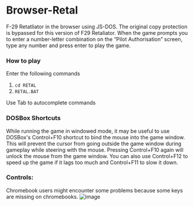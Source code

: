 # Browser-Retal
F-29 Retatliator in the browser using JS-DOS. The original copy protection is bypassed for this version of F29 Retaliator. When the game prompts you to enter a number-letter combination on the “Pilot Authorisation” screen, type any number and press enter to play the game.

### How to play
Enter the following commands
1) `cd RETAL`
2) `RETAL.BAT`

Use Tab to autocomplete commands

### DOSBox Shortcuts
While running the game in windowed mode, it may be useful to use DOSBox's Control+F10 shortcut to bind the mouse into the game window. This will prevent the cursor from going outside the game window during gameplay while steering with the mouse. Pressing Control+F10 again will unlock the mouse from the game window. You can also use Control+F12 to speed up the game if it lags too much and Control+F11 to slow it down.

### Controls:
Chromebook users might encounter some problems because some keys are missing on chromebooks.
![image](https://github.com/catfoolyou/Browser-Retal/assets/95507639/0b6ec734-c73d-48b6-8a18-160908b966c1)
